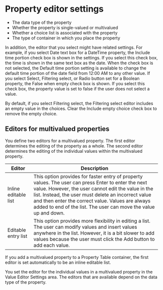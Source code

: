 # Property editor settings

- The data type of the property
- Whether the property is single-valued or multivalued
- Whether a choice list is associated with the property
- The type of container in which you place the property

In addition, the editor that you select might have related settings. For example, if
you select Date text box for a DateTime property, the Include time
portion check box is shown in the settings. If you select this check box, the time is
shown in the same text box as the date. When the check box is not selected, the Default
time portion setting is available to change the default time portion of the date field
from 12:00 AM to any other value. If you select Select, Filtering
select, or Radio button set for a Boolean property, the
False when empty check box is shown. If you select this check box, the
property value is set to false if the user does not select a value.

By default, if you select Filtering select, the Filtering
select editor includes an empty value in the choices. Clear the Include empty
choice check box to remove the empty choice.

## Editors for multivalued properties

You define two editors for a multivalued property. The first editor determines the
                editing of the property as a whole. The second editor determines the editing of the
                individual values within the multivalued property.

| Editor               | Description                                                                                                                                                                                                                                                                                                                                                                                                                                                                                                                  |
|----------------------|------------------------------------------------------------------------------------------------------------------------------------------------------------------------------------------------------------------------------------------------------------------------------------------------------------------------------------------------------------------------------------------------------------------------------------------------------------------------------------------------------------------------------|
| Inline editable list | This option provides for faster entry of property values. The                                     user can press Enter to enter the next value. However, the user                                     cannot edit the value in the list. Instead, the user must delete                                     an incorrect value and then enter the correct value. Values are                                     always added to end of the list. The user can move the value up                                     and down. |
| Editable entry list  | This option provides more flexibility in editing a list. The                                     user can modify values and insert values anywhere in the list.                                     However, it is a bit slower to add values because the user must                                     click the Add                                     button                                     to add each                                     value.                                                                  |

If you add a multivalued property to a Property Table
                container, the first editor is set automatically to be an inline editable list.

You set the editor for the individual values in a multivalued property in the
                    Value Editor Settings area. The editors that are
                available depend on the data type of the property.